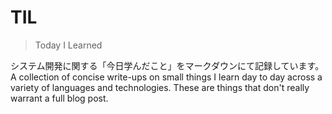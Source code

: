 # TIL
> Today I Learned

システム開発に関する「今日学んだこと」をマークダウンにて記録しています。
A collection of concise write-ups on small things I learn day to day across a variety of languages and technologies.
These are things that don't really warrant a full blog post.

